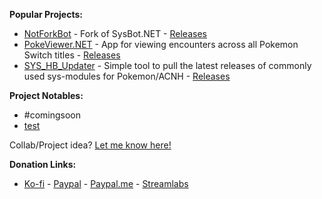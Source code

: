 **Popular Projects:**
- [NotForkBot](https://github.com/zyro670/NotForkBot.NET) - Fork of SysBot.NET - [Releases](https://dev.azure.com/zyrocodez/Project%20Zyro/_build?definitionId=2)
- [PokeViewer.NET](https://github.com/zyro670/PokeViewer.NET) - App for viewing encounters across all Pokemon Switch titles - [Releases](https://github.com/zyro670/PokeViewer.NET/releases)
- [SYS_HB_Updater](https://github.com/zyro670/SYS_HB_Updater) - Simple tool to pull the latest releases of commonly used sys-modules for Pokemon/ACNH - [Releases](https://github.com/zyro670/SYS_HB_Updater/releases)



**Project Notables:**
- #comingsoon
- [test](https://raw.githubusercontent.com/zyro670/zyro670.github.io/refs/heads/main/docs/index.html)



Collab/Project idea? [Let me know here!](https://github.com/zyro670/zyro670.github.io/issues/new/choose) 































**Donation Links:**
- [Ko-fi](https://ko-fi.com/zyro670) - [Paypal](https://www.paypal.com/donate/?hosted_button_id=XE88GJ3EJ29HE) - [Paypal.me](https://www.paypal.com/donate/?hosted_button_id=XE88GJ3EJ29HE) - [Streamlabs](https://streamlabs.com/zyro670/tip)
